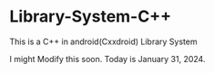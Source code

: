 # Library-System-C++
This is a C++ in android(Cxxdroid) Library System

I might Modify this soon. Today is January 31, 2024.
